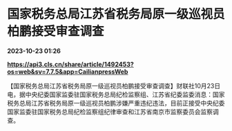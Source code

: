 # 国家税务总局江苏省税务局原一级巡视员柏鹏接受审查调查

**2023-10-23 01:26**

**https://api3.cls.cn/share/article/1492453?os=web&sv=7.7.5&app=CailianpressWeb**

【国家税务总局江苏省税务局原一级巡视员柏鹏接受审查调查】财联社10月23日电，据中央纪委国家监委驻国家税务总局纪检监察组、江苏省纪委监委消息：国家税务总局江苏省税务局原一级巡视员柏鹏涉嫌严重违纪违法，目前正接受中央纪委国家监委驻国家税务总局纪检监察组纪律审查和江苏省南京市监察委员会监察调查。